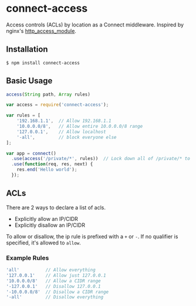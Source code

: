 # connect-access

Access controls (ACLs) by location as a Connect middleware. Inspired by nginx's [http_access_module](http://nginx.org/en/docs/http/ngx_http_access_module.html).

## Installation
```
$ npm install connect-access
```

## Basic Usage

```javascript
access(String path, Array rules)
```

```javascript
var access = require('connect-access');

var rules = [
    '192.168.1.1',  // Allow 192.168.1.1
    '10.0.0.0/8',   // Allow entire 10.0.0.0/8 range
    '127.0.0.1',    // Allow localhost
    '-all',         // block everyone else
];

var app = connect()
  .use(access('/private/*', rules))  // Lock down all of /private/* to the ACLs we declared
  .use(function(req, res, next) {
    res.end('Hello world');
  });
```

## ACLs
There are 2 ways to declare a list of acls.
* Explicitly allow an IP/CIDR
* Explicitly disallow an IP/CIDR

To allow or disallow, the ip rule is prefixed with a `+` or `-`. If no qualifier is specified, it's allowed to `allow`.

### Example Rules

```javascript
'all'          // Allow everything
'127.0.0.1'    // Allow just 127.0.0.1
'10.0.0.0/8'   // Allow a CIDR range
'-127.0.0.1'   // Disallow 127.0.0.1
'-10.0.0.0/8'  // Disallow a CIDR range
'-all'         // Disallow everything
```
